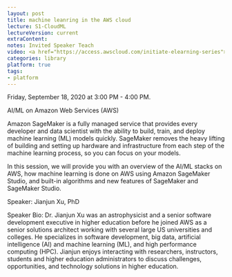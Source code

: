 ```yaml
---
layout: post
title: machine leanring in the AWS cloud 
lecture: S1-CloudML
lectureVersion: current
extraContent:   
notes: Invited Speaker Teach  
video: <a href="https://access.awscloud.com/initiate-elearning-series">video</a>
categories: library
platform: true
tags:
- platform
---
```


Friday, September 18, 2020 at 3:00 PM - 4:00 PM.

AI/ML on Amazon Web Services (AWS)

Amazon SageMaker is a fully managed service that provides every developer and data scientist with the ability to build, train, and deploy machine learning (ML) models quickly. SageMaker removes the heavy lifting of building and setting up hardware and infrastructure from each step of the machine learning process, so you can focus on your models.

In this session, we will provide you with an overview of the AI/ML stacks on AWS, how machine learning is done on AWS using Amazon SageMaker Studio, and built-in algorithms and new features of SageMaker and SageMaker Studio. 

Speaker:
Jianjun Xu, PhD 

Speaker Bio:
Dr. Jianjun Xu was an astrophysicist and a senior software development executive in higher education before he joined AWS as a senior solutions architect working with several large US universities and colleges. He specializes in software development, big data, artificial intelligence (AI) and machine learning (ML), and high performance computing (HPC). Jianjun enjoys interacting with researchers, instructors, students and higher education administrators to discuss challenges, opportunities, and technology solutions in higher education. 

